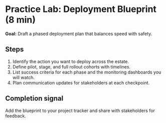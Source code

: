 # Practice Lab: Deployment Blueprint (8 min)

**Goal:** Draft a phased deployment plan that balances speed with safety.

## Steps

1. Identify the action you want to deploy across the estate.
2. Define pilot, stage, and full rollout cohorts with timelines.
3. List success criteria for each phase and the monitoring dashboards you will watch.
4. Plan communication updates for stakeholders at each checkpoint.

## Completion signal

Add the blueprint to your project tracker and share with stakeholders for feedback.
